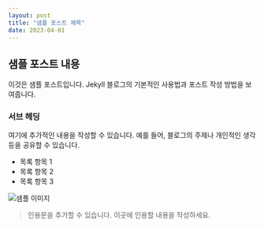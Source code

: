 ```yaml
---
layout: post
title: "샘플 포스트 제목"
date: 2023-04-01
---
```


## 샘플 포스트 내용

이것은 샘플 포스트입니다. Jekyll 블로그의 기본적인 사용법과 포스트 작성 방법을 보여줍니다.

### 서브 헤딩

여기에 추가적인 내용을 작성할 수 있습니다. 예를 들어, 블로그의 주제나 개인적인 생각 등을 공유할 수 있습니다.

- 목록 항목 1
- 목록 항목 2
- 목록 항목 3

![샘플 이미지](http://placehold.it/800x400 "샘플 이미지")

> 인용문을 추가할 수 있습니다. 이곳에 인용할 내용을 작성하세요.
